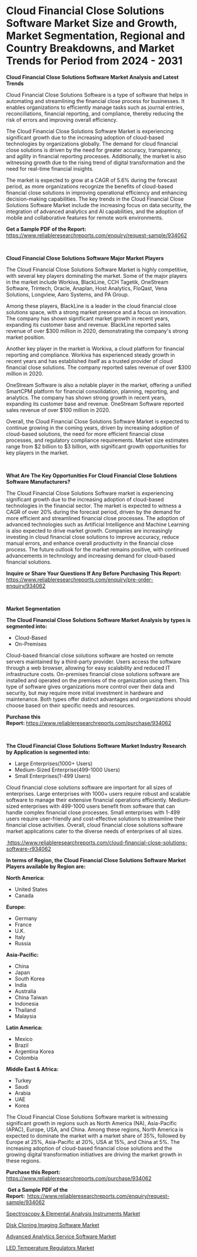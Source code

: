 <p><h1>Cloud Financial Close Solutions Software Market Size and Growth, Market Segmentation, Regional and Country Breakdowns, and Market Trends for Period from 2024 -  2031</h1></p><p><strong>Cloud Financial Close Solutions Software Market Analysis and Latest Trends</strong></p>
<p><p>Cloud Financial Close Solutions Software is a type of software that helps in automating and streamlining the financial close process for businesses. It enables organizations to efficiently manage tasks such as journal entries, reconciliations, financial reporting, and compliance, thereby reducing the risk of errors and improving overall efficiency.</p><p>The Cloud Financial Close Solutions Software Market is experiencing significant growth due to the increasing adoption of cloud-based technologies by organizations globally. The demand for cloud financial close solutions is driven by the need for greater accuracy, transparency, and agility in financial reporting processes. Additionally, the market is also witnessing growth due to the rising trend of digital transformation and the need for real-time financial insights.</p><p>The market is expected to grow at a CAGR of 5.6% during the forecast period, as more organizations recognize the benefits of cloud-based financial close solutions in improving operational efficiency and enhancing decision-making capabilities. The key trends in the Cloud Financial Close Solutions Software Market include the increasing focus on data security, the integration of advanced analytics and AI capabilities, and the adoption of mobile and collaborative features for remote work environments.</p></p>
<p><strong>Get a Sample PDF of the Report:&nbsp;</strong> <a href="https://www.reliableresearchreports.com/enquiry/request-sample/934062">https://www.reliableresearchreports.com/enquiry/request-sample/934062</a></p>
<p>&nbsp;</p>
<p><strong>Cloud Financial Close Solutions Software Major Market Players</strong></p>
<p><p>The Cloud Financial Close Solutions Software Market is highly competitive, with several key players dominating the market. Some of the major players in the market include Workiva, BlackLine, CCH Tagetik, OneStream Software, Trintech, Oracle, Anaplan, Host Analytics, FloQast, Vena Solutions, Longview, Aaro Systems, and PA Group.</p><p>Among these players, BlackLine is a leader in the cloud financial close solutions space, with a strong market presence and a focus on innovation. The company has shown significant market growth in recent years, expanding its customer base and revenue. BlackLine reported sales revenue of over $300 million in 2020, demonstrating the company's strong market position.</p><p>Another key player in the market is Workiva, a cloud platform for financial reporting and compliance. Workiva has experienced steady growth in recent years and has established itself as a trusted provider of cloud financial close solutions. The company reported sales revenue of over $300 million in 2020.</p><p>OneStream Software is also a notable player in the market, offering a unified SmartCPM platform for financial consolidation, planning, reporting, and analytics. The company has shown strong growth in recent years, expanding its customer base and revenue. OneStream Software reported sales revenue of over $100 million in 2020.</p><p>Overall, the Cloud Financial Close Solutions Software Market is expected to continue growing in the coming years, driven by increasing adoption of cloud-based solutions, the need for more efficient financial close processes, and regulatory compliance requirements. Market size estimates range from $2 billion to $3 billion, with significant growth opportunities for key players in the market.</p></p>
<p>&nbsp;</p>
<p><strong>What Are The Key Opportunities For Cloud Financial Close Solutions Software Manufacturers?</strong></p>
<p><p>The Cloud Financial Close Solutions Software market is experiencing significant growth due to the increasing adoption of cloud-based technologies in the financial sector. The market is expected to witness a CAGR of over 20% during the forecast period, driven by the demand for more efficient and streamlined financial close processes. The adoption of advanced technologies such as Artificial Intelligence and Machine Learning is also expected to drive market growth. Companies are increasingly investing in cloud financial close solutions to improve accuracy, reduce manual errors, and enhance overall productivity in the financial close process. The future outlook for the market remains positive, with continued advancements in technology and increasing demand for cloud-based financial solutions.</p></p>
<p><strong>Inquire or Share Your Questions If Any Before Purchasing This Report:</strong> <a href="https://www.reliableresearchreports.com/enquiry/pre-order-enquiry/934062">https://www.reliableresearchreports.com/enquiry/pre-order-enquiry/934062</a></p>
<p>&nbsp;</p>
<p><strong>Market Segmentation</strong></p>
<p><strong>The Cloud Financial Close Solutions Software Market Analysis by types is segmented into:</strong></p>
<p><ul><li>Cloud-Based</li><li>On-Premises</li></ul></p>
<p><p>Cloud-based financial close solutions software are hosted on remote servers maintained by a third-party provider. Users access the software through a web browser, allowing for easy scalability and reduced IT infrastructure costs. On-premises financial close solutions software are installed and operated on the premises of the organization using them. This type of software gives organizations more control over their data and security, but may require more initial investment in hardware and maintenance. Both types offer distinct advantages and organizations should choose based on their specific needs and resources.</p></p>
<p><strong>Purchase this Report:&nbsp;</strong><a href="https://www.reliableresearchreports.com/purchase/934062">https://www.reliableresearchreports.com/purchase/934062</a></p>
<p>&nbsp;</p>
<p><strong>The Cloud Financial Close Solutions Software Market Industry Research by Application is segmented into:</strong></p>
<p><ul><li>Large Enterprises(1000+ Users)</li><li>Medium-Sized Enterprise(499-1000 Users)</li><li>Small Enterprises(1-499 Users)</li></ul></p>
<p><p>Cloud financial close solutions software are important for all sizes of enterprises. Large enterprises with 1000+ users require robust and scalable software to manage their extensive financial operations efficiently. Medium-sized enterprises with 499-1000 users benefit from software that can handle complex financial close processes. Small enterprises with 1-499 users require user-friendly and cost-effective solutions to streamline their financial close activities. Overall, cloud financial close solutions software market applications cater to the diverse needs of enterprises of all sizes.</p></p>
<p><a href="https://www.reliableresearchreports.com/cloud-financial-close-solutions-software-r934062">&nbsp;https://www.reliableresearchreports.com/cloud-financial-close-solutions-software-r934062</a></p>
<p><strong>In terms of Region, the Cloud Financial Close Solutions Software Market Players available by Region are:</strong></p>
<p>
    <p> <strong> North America: </strong>
        <ul>
            <li>United States</li>
            <li>Canada</li>
        </ul>
        </p> 
    <p> <strong> Europe: </strong>
        <ul>
            <li>Germany</li>
            <li>France</li>
            <li>U.K.</li>
            <li>Italy</li>
            <li>Russia</li>
        </ul>
        </p> 
    <p> <strong> Asia-Pacific: </strong>
        <ul>
            <li>China</li>
            <li>Japan</li>
            <li>South Korea</li>
            <li>India</li>
            <li>Australia</li>
            <li>China Taiwan</li>
            <li>Indonesia</li>
            <li>Thailand</li>
            <li>Malaysia</li>
        </ul>
        </p> 
    <p> <strong> Latin America: </strong>
        <ul>
            <li>Mexico</li>
            <li>Brazil</li>
            <li>Argentina Korea</li>
            <li>Colombia</li>
        </ul>
        </p> 
    <p> <strong> Middle East & Africa: </strong>
        <ul>
            <li>Turkey</li>
            <li>Saudi</li>
            <li>Arabia</li>
            <li>UAE</li>
            <li>Korea</li>
        </ul>
    </p>
    </p>
<p><p>The Cloud Financial Close Solutions Software market is witnessing significant growth in regions such as North America (NA), Asia-Pacific (APAC), Europe, USA, and China. Among these regions, North America is expected to dominate the market with a market share of 35%, followed by Europe at 25%, Asia-Pacific at 20%, USA at 15%, and China at 5%. The increasing adoption of cloud-based financial close solutions and the growing digital transformation initiatives are driving the market growth in these regions.</p></p>
<p><strong>Purchase this Report: </strong><a href="https://www.reliableresearchreports.com/purchase/934062">https://www.reliableresearchreports.com/purchase/934062</a></p>
<p>&nbsp;<strong>Get a Sample PDF of the Report:&nbsp;&nbsp;</strong><a href="https://www.reliableresearchreports.com/enquiry/request-sample/934062">https://www.reliableresearchreports.com/enquiry/request-sample/934062</a></p>
<p><strong></strong></p>
<p><p><a href="https://www.linkedin.com/pulse/decoding-spectroscopy-amp-elemental-analysis-instruments-market-bgvtc">Spectroscopy & Elemental Analysis Instruments Market</a></p><p><a href="https://github.com/singletonthaxterkelliehr2df/Market-Research-Report-List-2/blob/main/disk-cloning-imaging-software-market.md">Disk Cloning Imaging Software Market</a></p><p><a href="https://github.com/SashaBeier2023/Market-Research-Report-List-1/blob/main/advanced-analytics-service-software-market.md">Advanced Analytics Service Software Market</a></p><p><a href="https://www.linkedin.com/pulse/led-temperature-regulators-market-competitive-analysis-trends-ayeuf">LED Temperature Regulators Market</a></p></p>